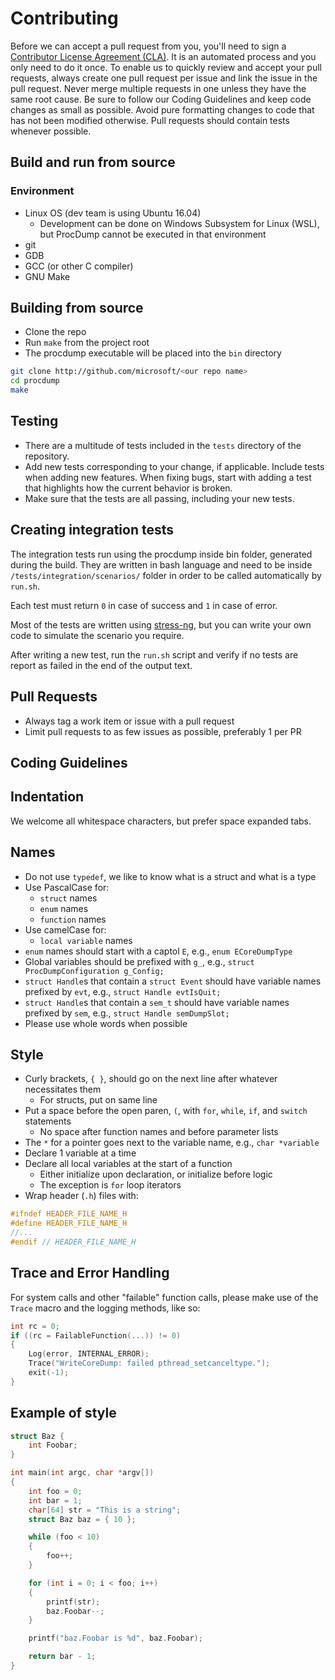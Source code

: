 # Contributing

Before we can accept a pull request from you, you'll need to sign a [Contributor License Agreement (CLA)](https://cla.microsoft.com). It is an automated process and you only need to do it once.
To enable us to quickly review and accept your pull requests, always create one pull request per issue and link the issue in the pull request. Never merge multiple requests in one unless they have the same root cause. Be sure to follow our Coding Guidelines and keep code changes as small as possible. Avoid pure formatting changes to code that has not been modified otherwise. Pull requests should contain tests whenever possible.

## Build and run from source
### Environment
* Linux OS (dev team is using Ubuntu 16.04)
  * Development can be done on Windows Subsystem for Linux (WSL), but ProcDump cannot be executed in that environment
* git
* GDB
* GCC (or other C compiler)
* GNU Make

## Building from source
* Clone the repo
* Run `make` from the project root
* The procdump executable will be placed into the `bin` directory
```sh
git clone http://github.com/microsoft/<our repo name>
cd procdump
make
```

## Testing
* There are a multitude of tests included in the `tests` directory of the repository.  
* Add new tests corresponding to your change, if applicable. Include tests when adding new features. When fixing bugs, start with adding a test that highlights how the current behavior is broken.  
* Make sure that the tests are all passing, including your new tests.

## Creating integration tests
The integration tests run using the procdump inside bin folder, generated during the build. They are written in bash language and need to be inside `/tests/integration/scenarios/` folder in order to be called automatically by `run.sh`.

Each test must return `0` in case of success and `1` in case of error.

Most of the tests are written using [stress-ng](http://kernel.ubuntu.com/~cking/stress-ng/stress-ng.pdf "stress-ng manual"), but you can write your own code to simulate the scenario you require.

After writing a new test, run the `run.sh` script and verify if no tests are report as failed in the end of the output text.

## Pull Requests
* Always tag a work item or issue with a pull request
* Limit pull requests to as few issues as possible, preferably 1 per PR

## Coding Guidelines
## Indentation
We welcome all whitespace characters, but prefer space expanded tabs.
## Names
* Do not use `typedef`, we like to know what is a struct and what is a type
* Use PascalCase for:
  * `struct` names
  * `enum` names
  * `function` names
* Use camelCase for:
  * `local variable` names
* `enum` names should start with a captol `E`, e.g., `enum ECoreDumpType`
* Global variables should be prefixed with `g_`, e.g., `struct ProcDumpConfiguration g_Config;`
* `struct Handle`s that contain a `struct Event` should have variable names prefixed by `evt`, e.g., `struct Handle evtIsQuit;`
* `struct Handle`s that contain a `sem_t` should have variable names prefixed by `sem`, e.g., `struct Handle semDumpSlot;`
* Please use whole words when possible
## Style
* Curly brackets, `{ }`, should go on the next line after whatever necessitates them
  * For structs, put on same line
* Put a space before the open paren, `(`, with `for`, `while`, `if`, and `switch` statements
  * No space after function names and before parameter lists
* The `*` for a pointer goes next to the variable name, e.g., `char *variable`
* Declare 1 variable at a time
* Declare all local variables at the start of a function
  * Either initialize upon declaration, or initialize before logic
  * The exception is `for` loop iterators
* Wrap header (`.h`) files with:
```c
#ifndef HEADER_FILE_NAME_H
#define HEADER_FILE_NAME_H
//...
#endif // HEADER_FILE_NAME_H
```

## Trace and Error Handling
For system calls and other "failable" function calls, please make use of the `Trace` macro and the logging methods, like so:

```c
int rc = 0;
if ((rc = FailableFunction(...)) != 0)
{
    Log(error, INTERNAL_ERROR);
    Trace("WriteCoreDump: failed pthread_setcanceltype.");
    exit(-1);
}
```
## Example of style

```c
struct Baz {
    int Foobar;
}

int main(int argc, char *argv[])
{
    int foo = 0;
    int bar = 1;
    char[64] str = "This is a string";
    struct Baz baz = { 10 };

    while (foo < 10)
    {
        foo++;
    }

    for (int i = 0; i < foo; i++)
    {
        printf(str);
        baz.Foobar--;
    }

    printf("baz.Foobar is %d", baz.Foobar);

    return bar - 1;
}
```